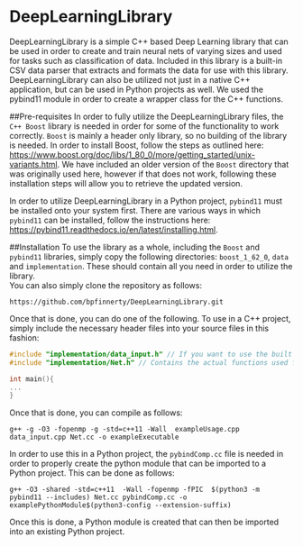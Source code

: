 # DeepLearningLibrary

DeepLearningLibrary is a simple C++ based Deep Learning library that can be used in order to create and train neural nets of varying sizes and used for tasks such as classification of data.  Included in this library is a built-in CSV data parser that extracts and formats the data for use with this library.  DeepLearningLibrary can also be utilized not just in a native C++ application, but can be used in Python projects as well.  We used the pybind11 module in order to create a wrapper class for the C++ functions.  

##Pre-requisites
In order to fully utilize the DeepLearningLibrary files, the ```C++ Boost``` library is needed in order for some of the functionality to work correctly.  ```Boost``` is mainly a header only library, so no building of the library is needed.  In order to install Boost, follow the steps as outlined here: https://www.boost.org/doc/libs/1_80_0/more/getting_started/unix-variants.html.  We have included an older version of the ```Boost``` directory that was originally used here, however if that does not work, following these installation steps will allow you to retrieve the updated version. 

In order to utilize DeepLearningLibrary in a Python project, ```pybind11``` must be installed onto your system first.  There are various ways in which ```pybind11``` can be installed, follow the instructions here: https://pybind11.readthedocs.io/en/latest/installing.html.

##Installation
To use the library as a whole, including the ```Boost``` and ```pybind11``` libraries, simply copy the following directories: ```boost_1_62_0```, ```data``` and ```implementation```.  These should contain all you need in order to utilize the library.  
You can also simply clone the repository as follows:
```
https://github.com/bpfinnerty/DeepLearningLibrary.git
```
Once that is done, you can do one of the following.
To use in a C++ project, simply include the necessary header files into your source files in this fashion:
```cpp
#include "implementation/data_input.h" // If you want to use the built in CSV parser instead
#include "implementation/Net.h" // Contains the actual functions used for creating the Neural Nets

int main(){
...
}
```
Once that is done, you can compile as follows:
```
g++ -g -O3 -fopenmp -g -std=c++11 -Wall  exampleUsage.cpp data_input.cpp Net.cc -o exampleExecutable
```

In order to use this in a Python project, the ```pybindComp.cc``` file is needed in order to properly create the python module that can be imported to a Python project.  This can be done as follows:
```
g++ -O3 -shared -std=c++11  -Wall -fopenmp -fPIC  $(python3 -m pybind11 --includes) Net.cc pybindComp.cc -o examplePythonModule$(python3-config --extension-suffix)
```
Once this is done, a Python module is created that can then be imported into an existing Python project.

